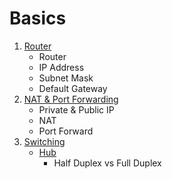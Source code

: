 # Basics

1. [Router](./basics/router.md)
    - Router
    - IP Address
    - Subnet Mask
    - Default Gateway
2. [NAT & Port Forwarding](./basics/ports_nat.md)
    - Private & Public IP
    - NAT
    - Port Forward
3. [Switching](./basics/switch.md)
    - [Hub](./basics/hub.md)
      - Half Duplex vs Full Duplex
